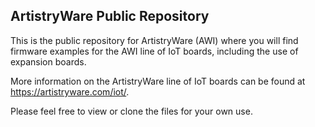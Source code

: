 ## ArtistryWare Public Repository

This is the public repository for ArtistryWare (AWI) where you will find firmware examples for the AWI line of IoT boards, including the use of expansion boards.

More information on the ArtistryWare line of IoT boards can be found at https://artistryware.com/iot/.

Please feel free to view or clone the files for your own use.
